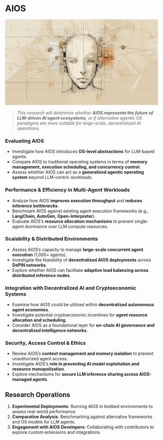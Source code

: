 # AIOS

![Artist's rendering of me.](/IMAGES/ROLODEXTER_2.png)

> _This research will determine whether **AIOS represents the future of LLM-driven AI agent ecosystems**, or if alternative agentic OS paradigms are more suitable for large-scale, decentralized AI operations._

### **Evaluating AIOS**

- Investigate how AIOS introduces **OS-level abstractions** for LLM-based agents.
- Compare AIOS to traditional operating systems in terms of **memory management, execution scheduling, and concurrency control**.
- Assess whether AIOS can act as a **generalized agentic operating system** beyond LLM-centric workloads.

### **Performance & Efficiency in Multi-Agent Workloads**

- Analyze how AIOS **improves execution throughput** and **reduces inference bottlenecks**.
- Benchmark AIOS against existing agent execution frameworks (e.g., **LangChain, AutoGen, Open-Interpreter**).
- Evaluate AIOS’s **resource allocation mechanisms** to prevent single-agent dominance over LLM compute resources.

### **Scalability & Distributed Environments**

- Assess AIOS’s capacity to manage **large-scale concurrent agent execution** (1,000+ agents).
- Investigate the feasibility of **decentralized AIOS deployments** across **DePIN networks**.
- Explore whether AIOS can facilitate **adaptive load balancing across distributed inference nodes**.

### **Integration with Decentralized AI and Cryptoeconomic Systems**

- Examine how AIOS could be utilized within **decentralized autonomous agent economies**.
- Investigate potential cryptoeconomic incentives for **agent resource allocation and scheduling**.
- Consider AIOS as a foundational layer for **on-chain AI governance and decentralized intelligence networks**.

### **Security, Access Control & Ethics**

- Review AIOS’s **context management and memory isolation** to prevent unauthorized agent access.
- Investigate AIOS’s **role in preventing AI model exploitation and resource monopolization**.
- Explore mechanisms for **secure LLM inference sharing across AIOS-managed agents**.

## **Research Operations**

1. **Experimental Deployments**: Running AIOS in testbed environments to assess real-world performance.
2. **Comparative Analysis**: Benchmarking against alternative frameworks and OS models for LLM agents.
3. **Engagement with AIOS Developers**: Collaborating with contributors to explore custom extensions and integrations.
